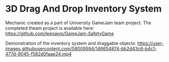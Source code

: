 # 3D Drag And Drop Inventory System

Mechanic created as a part of University GameJam team project. The completed theam project is available here: https://github.com/leenajvp/GameJam-SafetyGame

Demonstration of the inventory system and draggable objects:
https://user-images.githubusercontent.com/58009594/146654874-bb2d43c6-b4c1-477d-9045-f582d0faae24.mp4
